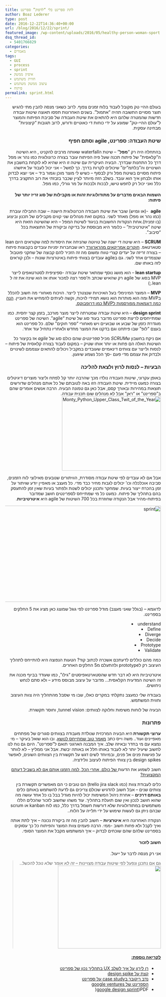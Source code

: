 ```yaml
---
title: לתת ספרינט בלי “לדפוק” ספרינט
author: Boaz Lederer
type: post
date: 2016-12-22T14:36:40+00:00
url: /blog/2016/12/22/sprint/
featured_image: /wp-content/uploads/2016/05/healthy-person-woman-sport.jpg
dsq_thread_id:
  - 5401766829
categories:
  - מאמרים
tags:
  - GUI
  - process
  - sprint
  - איפיון ממשק
  - חווית משתמש
  - עיצוב ממשק משתמש
  - פיתוח
permalink: sprint.html
---
```

<p dir="rtl">
  בעולם ההיי טק מקובל לעבוד בלוח זמנים צפוף. לרוב כשאני מנסה להבין מתי להגיש תוצר מסויים התשובה תהיה &#8220;אתמול&#8221;. בשנים האחרונות תפסו תאוצה שיטות עבודה חדשות שהמטרה שלהם היא להתאים את שיטת העבודה של סביבת הפיתוח והמוצר ל&#8221;עולם ההיי-טק&#8221; שמונע על ידי כוחות די כאוטיים ודורש, לרוב תגובות &#8220;קיצוניות&#8221; מבחינה עסקית.<!--more-->
</p>

<h3 dir="rtl">
  שיטת העבודה: ספרינט, agile וסתם חפיף
</h3>

<p dir="rtl">
  בהתחלה היה רק &#8220;<strong>מפל</strong>&#8221; &#8211; שיטת הwaterfall שאותה מרבים להקניט , היא השיטה ה&#8221;קלאסית&#8221; של פיתוח תכנה שעל פיה הפיתוח עובר בצורה כרונולוגית כמו נהר או מפל דרך כל התחנות שבדרך. הבעיה העיקרית עם שיטה זו היא שהיא לא לוקחת בחשבון את השינויים וה&#8221;בלתמ&#8221;ים&#8221; שיכולים לקרות בדרך. כך למשל &#8211; אני יכול לעבוד על איזשהו פיתוח מסויים בשיטת מפל ורק לבסוף &#8211; כשיש לי מוצר מוכן וגמור ביד &#8211; אני יוצא לבדוק אותו ולבחון איך הוא עובד. בשלב הזה מיותר לציין שכבר בזבזתי את רוב התקציב בדרך כלל ואני יכול רק לחפש טישו, לבכות ולבכות על מר גורלי, כמו מפל.
</p>

<h4 dir="rtl">
  השמות הבאים מדברים על מתודולוגיות זהות או מקבילות של סוג זריז יותר של פיתוח:
</h4>

<p dir="rtl">
  <strong>agile</strong>  -(או <em>גמיש</em>) שובר את שיטת העבודה הכרונולוגית הישנה &#8211; שבה החבילה עוברת (כמו נהר או מפל) מאחד לשני. במקום זאת מנהלים שני קווים מקבילים של תכנון וביצוע (בו זמנית).אחת הנקודות החשובות בניגוד לשיטת המפל &#8211; היא שהשיטה הזאת היא שיטה &#8220;איטרטיבית&#8221; &#8211; כלומר היא מבוססת על בדיקה וביקורת של התוצאות בכל &#8220;סיבוב&#8221;.
</p>

<p dir="rtl">
  <strong>SCRUM</strong> &#8211; היא שיטה די ישנה של טויוטה שהניחה את היסודות למה שקוראים היום lean סטארטאפ. <a href="https://cb.hbsp.harvard.edu/cbmp/product/86116-PDF-ENG">חוקרים אמריקאים מהרארוורד</a> ראו שבחברות יפניות עובדים בקבוצות פיתוח &#8211; בצורה זריזה על יעדים קצרי טווח ומשום מה זה הזכיר להם קבוצה של שחקני פוטבול שנצמדים אחד לשני. גם בagile עובדים בצוותי פיתוח באיטרציות שונות &#8211; ולכן קוראים לזה באותו שם.
</p>

<p dir="rtl">
  <strong>lean startup</strong> &#8211; הוא מושג נוסף שמתאר שיטת עבודה -ספיציפית לסטרטאפים לייצר MVP בסוג של agile רק שהאיש שכתב ת&#8217;ספר רצה למכור אותו אז הוא שינה את זה ל lean.;)
</p>

<p dir="rtl">
  <strong>MVP</strong> &#8211; המוצר המינימלי בעל האיכויות שנצטרך לייצר. הויכוח מאחורי מה חשוב להכלל בMVP ומה הוא מותרות הוא נושא תמידי לויכוח, וקשה לעיתים להמחיש את העניין. <a href="https://speckyboy.com/2014/10/01/successful-minimum-viable-products/" target="_blank">הנה כמה דוגמאות מפורסמות לMVP כמו דרופבוקס.</a>
</p>

<p dir="rtl">
  <strong>design sprint</strong> &#8211; היא שיטת עבודה שמטרתה לייצר מוצר מורכב, בזמן קצר יחסית. כמו שמתייחסים לריצת ספרינט מדובר בעוד סוג של שיטת &#8220;agile&#8221;. השיטה של ספרינט מוגדרת כזמן של שבוע או שבועיים ויש מאחורי &#8220;ספר חוקים&#8221; שלם. כל ספרינט הוא בעצם &#8220;לופ&#8221; שבו פיתחנו וגם בדקנו את המוצר מחדש ולאחריו נתחיל עוד אחד.
</p>

<p dir="rtl">
  אם ניקח בחשבון ש<em>SCRUM</em> מכיל <em>ספרינטים</em> שהם כולם סוג של <em>agile</em> אז בקיצור כל השיטות האלה הם פחות או יותר אותו שטיק &#8211; במקום לעבוד בצורה קלאסית של פיתוח &#8211; לנסות ולייצר עם צוותים דינאמיים שעובדים במקביל ויכולים להתאים עצממם לשינויים ולבדוק את עצמם מדי פעם -סך הכל נשמע שיגעון.
</p>

<h3 dir="rtl">
  הבעיות &#8211; לנסות לרוץ ולצאת להליכה
</h3>

<p dir="rtl">
  באופן עקרוני, שיטות העבודה נולדו מכך שהרבה יותר קל לפתח וליצור מוצרים דיגיטלים בצורה כמעט מיידית. שיטת העבודה הזו באה לטובתם של כל אותם מנהלים שדורשים תוצאות במהירות ובאורך קסם, אבל כאן גם טמונה הבעיה. הרבה אנשים אומרים שהם ב&#8221;ספרינט&#8221; או &#8220;ראן&#8221; אבל לא מנהלים שום תכנית עבודה.<img class="alignright size-full wp-image-1305" src="http://www.aniboaz.co.il/Blog/wp-content/uploads/2016/05/Monty_Python_Upper_Class_Twit_of_the_Year.gif" alt="Monty_Python_Upper_Class_Twit_of_the_Year" width="320" height="240" />
</p>

<p dir="rtl">
  אבל אם לא עובדים לפי שיטת עבודה מסודרת, הוויתורים שנובעים מאילוצי לוח הזמנים, סביבה אוכלכלה וכו&#8217; יכולים לגבות מחיר כבד מדי. כל מעצב או מאפיין יודע שויתור על זמן בהכרח ייצור בעיות. שמחקר ותכנון יכולים לשנות ולפתור בעיות שאין זמן להתעסק בהם בתהליך של פיתוח. כמעט כל מי שמתייחס לספרינטים חושב שמדובר בפיתוח-מהיר אבל הנקודה שחוזרת בכל 700 השיטות של agile היא <strong>איטרטיביות</strong>.
</p>

<p dir="rtl">
  <img class="size-full wp-image-1298 alignleft" src="http://www.aniboaz.co.il/Blog/wp-content/uploads/2016/05/sprint.png" alt="sprint" width="804" height="310" srcset="http://www.aniboaz.co.il/Blog/wp-content/uploads/2016/05/sprint.png 804w, http://www.aniboaz.co.il/Blog/wp-content/uploads/2016/05/sprint-595x229.png 595w, http://www.aniboaz.co.il/Blog/wp-content/uploads/2016/05/sprint-768x296.png 768w, http://www.aniboaz.co.il/Blog/wp-content/uploads/2016/05/sprint-700x270.png 700w" sizes="(max-width: 804px) 100vw, 804px" />
</p>

<p dir="rtl">
  לדוגמא &#8211; (בגלל שאני מעצב) מודל ספרינט לפי גוגל שמוצג כאן מציג את 5 החלקים בספרינט.
</p>

<li style="text-align: right;">
  understand
</li>
<li style="text-align: right;">
  Define
</li>
<li style="text-align: right;">
  Diverge
</li>
<li style="text-align: right;">
  Decide
</li>
<li style="text-align: right;">
  Prototype
</li>
<li style="text-align: right;">
  Validate
</li>

<p dir="rtl">
  כמה מהם כוללים לדעתכם אשכרה לכתוב קוד? הטעות הנפוצה היא להתייחס לתהליך העיצוב רק לprototype ולהתעלם מ5 החלקים האחרים.
</p>

<p dir="rtl">
  איטרטיביות היא לא דבר חדש שהסטארטאפיסטים &#8220;גילו&#8221;, כמו שעודד בביוף מכנה את זה השיטה המדעית הקלאסית&#8230; מדובר על עיצוב מבוסס מידע &#8211; ולא סתם לנחש ניחושים.
</p>

<p dir="rtl">
  בעבודה שלי כמעצב נתקלתי במקרים כאלו, שבו מי שסבל מהתהליך היה צוות העיצוב וחווית המשתמש.
</p>

<p dir="rtl">
  הבעיה של לוחות משימות וחלוקה לצוותים: tunnel vision, וחוסר תקשורת.
</p>

<h3 dir="rtl">
  פתרונות
</h3>

<p dir="rtl">
  <strong>ערוצי תקשורת </strong>היא הבעיה המרכזית שנולדת מעבודה בצוותים סגורים של מפתחים מאפיינים ועוד.. משה וייס כתב <a href="http://moshecreative.myfreesites.net/blog/how-to-improve-communication-between-development-and-design">מאמר טוב שמתייחס לנושא</a>. ובו הוא שואל בעיקר &#8211; מי נמצא עם מי בחדר ובאיזה שלב. איך המבנה הארגוני תואם ל&#8221;ספרינט&#8221;. היום גם נוח לנו לחשוב שיעיל יותר לא לעבוד באותו חלל או באותה יבשת. אבל אני ממליץ &#8211; לא לוותר על פגישות פנים אל פנים, ובמיוחד לשים דגש על תקשורת בין הצוותים השונים, לאפשר design spikes בין צוותי הפיתוח לעיצוב וולידציה.
</p>

<p dir="rtl">
  חשוב לשמוע את הדעות<a href="http://uxi.org.il/pages/19571" target="_blank"> של כולם, אחרי הכל, למה הזמנו אותם אם לא בשביל דעתם המקצועית?</a>
</p>

<p dir="rtl">
  כלים לעבודת צוות (כמו trello jira slack) הם טובים כי הם מאפשרים תקשורת בין צוותים שנים &#8211; אבל חשוב להדגיש שכולם צריכים גם לדעת להשתמש באותם כלים <strong>באותם דרכים</strong> &#8211; אחרת ניהול המשימות יכול להיות מגדל בבל בו כל אחד עושה מה שהוא חושב לנכון ואין שום תועלת בתהליך. עוד משהו שחשוב לזכור שהכלים הללו משתמשים במתודולוגיות שלא דורשות חשמל בדרך כלל, כמו לוח kanban או scrum שבהם ניתן גם לעשות שימוש על ידי תלייה על הלוח..
</p>

<p dir="rtl">
  הנקודה האחרונה היא <strong>איטרציות</strong> &#8211; חשוב להבין מה זה ביקורת נכונה &#8211; איך לתת אותה ואיך לקבל ולא פחות חשוב -ממי. הרבה פעמים צוות המוצר והפיתוח כל כך עסוקים בספרינט שלהם שהם שוכחים לבדוק &#8211; איך המשתמש מקבל את המוצר הסופי.
</p>

<h4 dir="rtl">
  חשוב לזכור
</h4>

<p dir="rtl">
  אני רק מנסה לדבר על ייעול.
</p>

> <p dir="rtl">
>   גם אם נתכנן ונפעל לפי שיטות עבודה מצויינות &#8211;<em> זה לא אומר שלא נוכל להכשל..</em><img class="alignnone" src="http://67.media.tumblr.com/8e97b6d84d5a6f8cd33b465620210461/tumblr_o6vb7hLWnH1tlb56zo1_400.gif" width="333" height="267" />
> </p>

<h4 dir="rtl">
  <span style="text-decoration: underline;">לקריאה נוספת:</span>
</h4>

<ul dir="rtl">
  <li>
    <a href="http://www.slideshare.net/ranliron/ux-agile-myths-legends-and-the-path-to-success">רן לירון על איך לשלב UX בתהליך נכון של ספרינט</a>
  </li>
  <li>
    <a href="https://www.smashingmagazine.com/2012/11/design-spikes-fit-big-picture-ux-agile-development/">קצת על design spike</a>
  </li>
  <li>
    <a href="http://hackingui.com/design/design-sprint/">נדב ריקובר בcase study על ספרינט</a><br /> <a href="http://www.gv.com/sprint/">הספרינט של google ventures</a>
  </li>
  <li dir="rtl">
    <a href="http://PDF לhttps://developers.google.com/design-sprint/downloads/DesignSprintMethods.pdf">google design sprint</a>)PDF(
  </li>
</ul>
